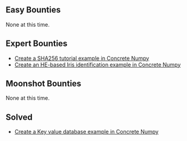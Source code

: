 ## Easy Bounties
None at this time.

## Expert Bounties
- [Create a SHA256 tutorial example in Concrete Numpy](create-a-sha256-tutorial.md)
- [Create an HE-based Iris identification example in Concrete Numpy](create-iris-identification-app.md)

## Moonshot Bounties
None at this time.

## Solved
- [Create a Key value database example in Concrete Numpy](../Solved/create-key-value-database-app.md)

